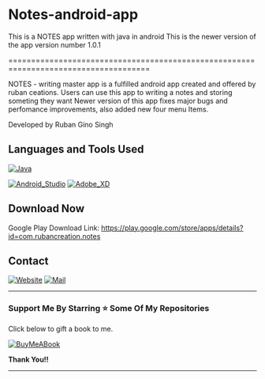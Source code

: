 # Notes-android-app
This is a NOTES app written with java in android This is the newer version of the app 
version number 1.0.1

=====================================================================================

NOTES - writing master app 
is a fulfilled android app created and offered by ruban ceations. Users can use this app to writing a notes and storing someting they want
Newer version of this app fixes major bugs and perfomance improvements, also added new four menu Items.

Developed by Ruban Gino Singh

## Languages and Tools Used

[![Java](https://img.shields.io/badge/Java-ED8B00?style=for-the-badge&logo=java&logoColor=white)](https://github.com/Ruban2205/Notes-android-app)

[![Android_Studio](https://img.shields.io/badge/Android_Studio-3DDC84?style=for-the-badge&logo=android-studio&logoColor=white)](https://github.com/Ruban2205/Notes-android-app)
[![Adobe_XD](https://img.shields.io/badge/Adobe%20XD-470137?style=for-the-badge&logo=Adobe%20XD&logoColor=#FF61F6)](https://github.com/Ruban2205/Notes-android-app)

## Download Now 

Google Play Download Link: https://play.google.com/store/apps/details?id=com.rubancreation.notes


## Contact

[![Website](https://img.shields.io/badge/website-000000?style=for-the-badge&logo=About.me&logoColor=white)](https://rubangino.in/)
[![Mail](https://img.shields.io/badge/Gmail-D14836?style=for-the-badge&logo=gmail&logoColor=white)](mailto:info@rubangino.in)


<hr/>

### Support Me By Starring ⭐ Some Of My Repositories

Click below to gift a book to me.

[![BuyMeABook](https://img.shields.io/badge/Buy%20Me%20a%20Book-ffdd00?style=for-the-badge&logo=buy-me-a-book&logoColor=black)
](https://bit.ly/3M5jxLd)

**Thank You!!**

<hr/>

